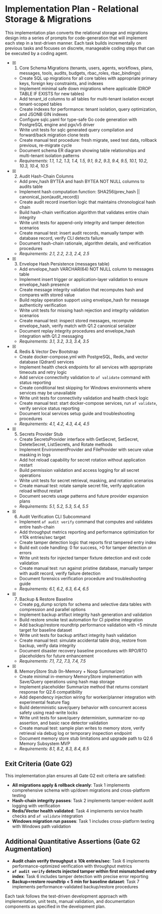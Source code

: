 # Implementation Plan - Relational Storage & Migrations

This implementation plan converts the relational storage and migrations design into a series of prompts for code-generation that will implement each step in a test-driven manner. Each task builds incrementally on previous tasks and focuses on discrete, manageable coding steps that can be executed by a coding agent.

- [x] 1. Core Schema Migrations (tenants, users, agents, workflows, plans, messages, tools, audits, budgets, rbac_roles, rbac_bindings)





  - Create SQL up migrations for all core tables with appropriate primary keys, foreign key constraints, and indexes
  - Implement minimal safe down migrations where applicable (DROP TABLE IF EXISTS for new tables)
  - Add tenant_id columns to all tables for multi-tenant isolation except tenant-scoped tables
  - Create indexes for performance: tenant isolation, query optimization, and JSONB GIN indexes
  - Configure sqlc.yaml for type-safe Go code generation with PostgreSQL engine and pgx/v5 driver
  - Write unit tests for sqlc generated query compilation and forward/back migration clone tests
  - Create manual test procedure: fresh migrate, seed test data, rollback previous, re-migrate cycle
  - Document schema ER diagram showing table relationships and multi-tenant isolation patterns
  - _Requirements: 1.1, 1.2, 1.3, 1.4, 1.5, 9.1, 9.2, 9.3, 9.4, 9.5, 10.1, 10.2, 10.3, 10.4, 10.5_

- [x] 2. Audit Hash-Chain Columns









  - Add prev_hash BYTEA and hash BYTEA NOT NULL columns to audits table
  - Implement hash computation function: SHA256(prev_hash || canonical_json(audit_record))
  - Create audit record insertion logic that maintains chronological hash chain
  - Build hash-chain verification algorithm that validates entire chain integrity
  - Write unit tests for append-only integrity and tamper detection scenarios
  - Create manual test: insert audit records, manually tamper with database record, verify CLI detects failure
  - Document hash-chain rationale, algorithm details, and verification procedures
  - _Requirements: 2.1, 2.2, 2.3, 2.4, 2.5_

- [x] 3. Envelope Hash Persistence (messages table)








  - Add envelope_hash VARCHAR(64) NOT NULL column to messages table
  - Implement insert trigger or application-layer validation to ensure envelope_hash presence
  - Create message integrity validation that recomputes hash and compares with stored value
  - Build replay operation support using envelope_hash for message authenticity verification
  - Write unit tests for missing hash rejection and integrity validation scenarios
  - Create manual test: inspect stored messages, recompute envelope_hash, verify match with Q1.2 canonical serializer
  - Document replay integrity procedures and envelope_hash integration with Q1.2 messaging
  - _Requirements: 3.1, 3.2, 3.3, 3.4, 3.5_

- [x] 4. Redis & Vector Dev Bootstrap





  - Create docker-compose.yml with PostgreSQL, Redis, and vector database (Qdrant) services
  - Implement health check endpoints for all services with appropriate timeouts and retry logic
  - Add service connectivity validation to `af validate` command with status reporting
  - Create conditional test skipping for Windows environments where services may be unavailable
  - Write unit tests for connectivity validation and health check logic
  - Create manual test: start docker-compose services, run `af validate`, verify service status reporting
  - Document local services setup guide and troubleshooting procedures
  - _Requirements: 4.1, 4.2, 4.3, 4.4, 4.5_

- [x] 5. Secrets Provider Stub











  - Create SecretsProvider interface with GetSecret, SetSecret, DeleteSecret, ListSecrets, and Rotate methods
  - Implement EnvironmentProvider and FileProvider with secure value masking in logs
  - Add hot reload capability for secret rotation without application restart
  - Build permission validation and access logging for all secret operations
  - Write unit tests for secret retrieval, masking, and rotation scenarios
  - Create manual test: rotate sample secret file, verify application reload without restart
  - Document secrets usage patterns and future provider expansion plans
  - _Requirements: 5.1, 5.2, 5.3, 5.4, 5.5_

- [x] 6. Audit Verification CLI Subcommand









  - Implement `af audit verify` command that computes and validates entire hash-chain
  - Add throughput metrics reporting and performance optimization for ≥10k entries/sec target
  - Create tamper detection logic that reports first tampered entry index
  - Build exit code handling: 0 for success, >0 for tamper detection or errors
  - Write unit tests for injected tamper fixture detection and exit code validation
  - Create manual test: run against pristine database, manually tamper with audit record, verify failure detection
  - Document forensics verification procedure and troubleshooting guide
  - _Requirements: 6.1, 6.2, 6.3, 6.4, 6.5_

- [x] 7. Backup & Restore Baseline














  - Create pg_dump scripts for schema and selective data tables with compression and parallel options
  - Implement backup artifact integrity hash generation and validation
  - Build restore smoke test automation for CI pipeline integration
  - Add backup/restore roundtrip performance validation with <5 minute target for baseline dataset
  - Write unit tests for backup artifact integrity hash validation
  - Create manual test: simulate accidental table drop, restore from backup, verify data integrity
  - Document disaster recovery baseline procedures with RPO/RTO placeholders for future enhancement
  - _Requirements: 7.1, 7.2, 7.3, 7.4, 7.5_

- [x] 8. MemoryStore Stub (In-Memory + Noop Summarizer)





  - Create minimal in-memory MemoryStore implementation with Save/Query operations using hash map storage
  - Implement placeholder Summarize method that returns constant response for Q2.6 compatibility
  - Add dependency injection wiring for worker/planner integration with experimental feature flag
  - Build deterministic save/query behavior with concurrent access safety using read-write locks
  - Write unit tests for save/query determinism, summarizer no-op assertion, and basic race detector validation
  - Create manual test: sample plan writes to memory store, verify retrieval via debug log or temporary inspection endpoint
  - Document memory store stub limitations and upgrade path to Q2.6 Memory Subsystem MVP
  - _Requirements: 8.1, 8.2, 8.3, 8.4, 8.5_

## Exit Criteria (Gate G2)

This implementation plan ensures all Gate G2 exit criteria are satisfied:

- **All migrations apply & rollback cleanly**: Task 1 implements comprehensive schema with up/down migrations and cross-platform testing
- **Hash-chain integrity passes**: Task 2 implements tamper-evident audit logging with verification
- **Redis/Vector health validated**: Task 4 implements service health checks and `af validate` integration
- **Windows migration run passes**: Task 1 includes cross-platform testing with Windows path validation

## Additional Quantitative Assertions (Gate G2 Augmentation)

- **Audit chain verify throughput ≥ 10k entries/sec**: Task 6 implements performance-optimized verification with throughput metrics
- **`af audit verify` detects injected tamper within first mismatched entry index**: Task 6 includes tamper detection with precise error reporting
- **Backup+restore roundtrip < 5 min for baseline dataset**: Task 7 implements performance-validated backup/restore procedures

Each task follows the test-driven development approach with implementation, unit tests, manual validation, and documentation components as specified in the development plan.